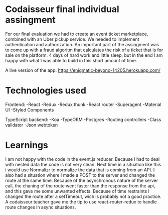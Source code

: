 
# Codaisseur final individual assingment
For our final evaluation we had to create an event ticket marketplace, combined with an Uber pickup service. We needed to implement authentication and authorization. An important part of the assingment was to come up with a fraud algoritm that calculates the risk of a ticket that is for sale on the platform. 4 days of hard work and little sleep, but in the end I am happy with what I was able to build in this short amount of time.

A live version of the app: https://enigmatic-beyond-14205.herokuapp.com/

# Technologies used
Frontend:
-React
-Redux
-Redux thunk
-React router
-Superagent
-Material UI
-Styled Components

TypeScript backend:
-Koa
-TypeORM
-Postgres
-Routing controllers
-Class validator
-Json webtoken


# Learnings
I am not happy with the code in the event.js reducer. Because I had to deal with nested data the code is not very clean. Next time in a situation like this i would use Normalizr to normalize the data that is coming from an API.
I also had a situation where I made a POST to the server and changed the route at the same time. Because of the asynchronous nature of the server call, the chaning of the route went faster than the response from the api, and this gave me some unwanted effects. Because of time restraints I changed the route after a setTimeout, wich is probably not a good practice. A codaisseur teacher gave me the tip to use react-router-redux to handle route changes in async situations.      

